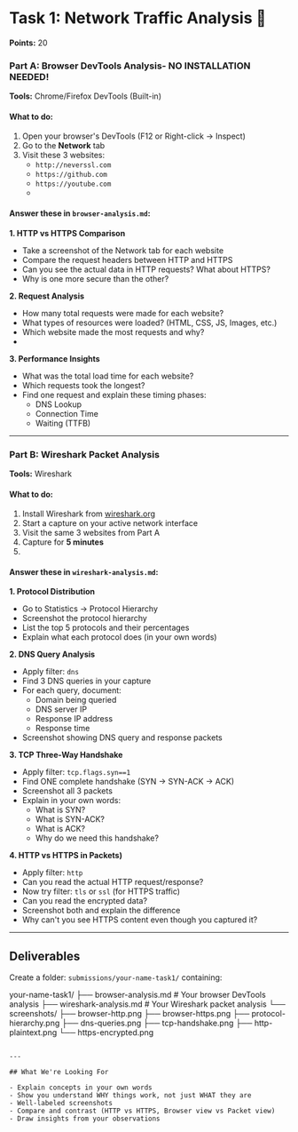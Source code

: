 # Task 1: Network Traffic Analysis 📡

**Points:** 20

### Part A: Browser DevTools Analysis- NO INSTALLATION NEEDED!

**Tools:** Chrome/Firefox DevTools (Built-in)

#### What to do:
1. Open your browser's DevTools (F12 or Right-click → Inspect)
2. Go to the **Network** tab
3. Visit these 3 websites:
   - `http://neverssl.com` 
   - `https://github.com` 
   - `https://youtube.com`
   - 
#### Answer these in `browser-analysis.md`:

**1. HTTP vs HTTPS Comparison**
- Take a screenshot of the Network tab for each website
- Compare the request headers between HTTP and HTTPS
- Can you see the actual data in HTTP requests? What about HTTPS?
- Why is one more secure than the other?

**2. Request Analysis**
- How many total requests were made for each website?
- What types of resources were loaded? (HTML, CSS, JS, Images, etc.)
- Which website made the most requests and why?
- 
**3. Performance Insights**
- What was the total load time for each website?
- Which requests took the longest?
- Find one request and explain these timing phases:
  - DNS Lookup
  - Connection Time
  - Waiting (TTFB)
---

### Part B: Wireshark Packet Analysis 

**Tools:** Wireshark 

#### What to do:
1. Install Wireshark from [wireshark.org](https://www.wireshark.org/download.html)
2. Start a capture on your active network interface
3. Visit the same 3 websites from Part A
4. Capture for **5 minutes**
5. 
#### Answer these in `wireshark-analysis.md`:

**1. Protocol Distribution**
- Go to Statistics → Protocol Hierarchy
- Screenshot the protocol hierarchy
- List the top 5 protocols and their percentages
- Explain what each protocol does (in your own words)

**2. DNS Query Analysis**
- Apply filter: `dns`
- Find 3 DNS queries in your capture
- For each query, document:
  - Domain being queried
  - DNS server IP
  - Response IP address
  - Response time
- Screenshot showing DNS query and response packets

**3. TCP Three-Way Handshake**
- Apply filter: `tcp.flags.syn==1`
- Find ONE complete handshake (SYN → SYN-ACK → ACK)
- Screenshot all 3 packets
- Explain in your own words:
  - What is SYN?
  - What is SYN-ACK?
  - What is ACK?
  - Why do we need this handshake?

**4. HTTP vs HTTPS in Packets)**
- Apply filter: `http` 
- Can you read the actual HTTP request/response?
- Now try filter: `tls` or `ssl` (for HTTPS traffic)
- Can you read the encrypted data?
- Screenshot both and explain the difference
- Why can't you see HTTPS content even though you captured it?

---

## Deliverables

Create a folder: `submissions/your-name-task1/` containing:

your-name-task1/
├── browser-analysis.md       # Your browser DevTools analysis
├── wireshark-analysis.md     # Your Wireshark packet analysis
└── screenshots/
    ├── browser-http.png
    ├── browser-https.png
    ├── protocol-hierarchy.png
    ├── dns-queries.png
    ├── tcp-handshake.png
    ├── http-plaintext.png
    └── https-encrypted.png
```

---

## What We're Looking For

- Explain concepts in your own words
- Show you understand WHY things work, not just WHAT they are
- Well-labeled screenshots
- Compare and contrast (HTTP vs HTTPS, Browser view vs Packet view)
- Draw insights from your observations


